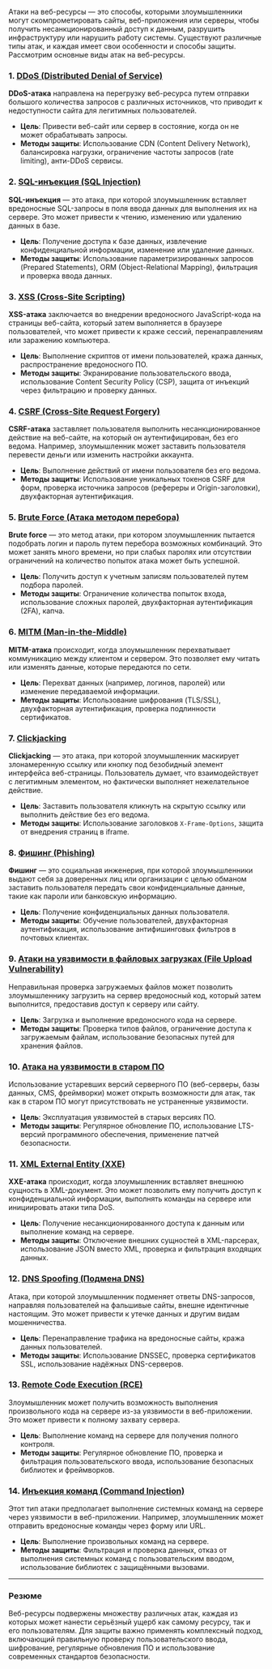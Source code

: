Атаки на веб-ресурсы — это способы, которыми злоумышленники могут скомпрометировать сайты, веб-приложения или серверы, чтобы получить несанкционированный доступ к данным, разрушить инфраструктуру или нарушить работу системы. Существуют различные типы атак, и каждая имеет свои особенности и способы защиты. Рассмотрим основные виды атак на веб-ресурсы.

### 1. **[DDoS (Distributed Denial of Service)](DDoS%20(Distributed%20Denial%20of%20Service).md)**

**DDoS-атака** направлена на перегрузку веб-ресурса путем отправки большого количества запросов с различных источников, что приводит к недоступности сайта для легитимных пользователей.

- **Цель**: Привести веб-сайт или сервер в состояние, когда он не может обрабатывать запросы.
- **Методы защиты**: Использование CDN (Content Delivery Network), балансировка нагрузки, ограничение частоты запросов (rate limiting), анти-DDoS сервисы.

### 2. **[SQL-инъекция (SQL Injection)](SQL-инъекция%20(SQL%20Injection).md)**

**SQL-инъекция** — это атака, при которой злоумышленник вставляет вредоносные SQL-запросы в поля ввода данных для выполнения их на сервере. Это может привести к чтению, изменению или удалению данных в базе.

- **Цель**: Получение доступа к базе данных, извлечение конфиденциальной информации, изменение или удаление данных.
- **Методы защиты**: Использование параметризированных запросов (Prepared Statements), ORM (Object-Relational Mapping), фильтрация и проверка ввода данных.

### 3. **[XSS (Cross-Site Scripting)](XSS%20(Cross-Site%20Scripting).md)**

**XSS-атака** заключается во внедрении вредоносного JavaScript-кода на страницы веб-сайта, который затем выполняется в браузере пользователей, что может привести к краже сессий, перенаправлениям или заражению компьютера.

- **Цель**: Выполнение скриптов от имени пользователей, кража данных, распространение вредоносного ПО.
- **Методы защиты**: Экранирование пользовательского ввода, использование Content Security Policy (CSP), защита от инъекций через фильтрацию и проверку данных.

### 4. **[CSRF (Cross-Site Request Forgery)](CSRF%20(Cross-Site%20Request%20Forgery).md)**

**CSRF-атака** заставляет пользователя выполнить несанкционированное действие на веб-сайте, на который он аутентифицирован, без его ведома. Например, злоумышленник может заставить пользователя перевести деньги или изменить настройки аккаунта.

- **Цель**: Выполнение действий от имени пользователя без его ведома.
- **Методы защиты**: Использование уникальных токенов CSRF для форм, проверка источника запросов (рефереры и Origin-заголовки), двухфакторная аутентификация.

### 5. **[Brute Force (Атака методом перебора)](Brute%20Force%20(Атака%20методом%20перебора).md)**

**Brute force** — это метод атаки, при котором злоумышленник пытается подобрать логин и пароль путем перебора возможных комбинаций. Это может занять много времени, но при слабых паролях или отсутствии ограничений на количество попыток атака может быть успешной.

- **Цель**: Получить доступ к учетным записям пользователей путем подбора паролей.
- **Методы защиты**: Ограничение количества попыток входа, использование сложных паролей, двухфакторная аутентификация (2FA), капча.

### 6. **[MITM (Man-in-the-Middle)](MITM%20(Man-in-the-Middle).md)**

**MITM-атака** происходит, когда злоумышленник перехватывает коммуникацию между клиентом и сервером. Это позволяет ему читать или изменять данные, которые передаются по сети.

- **Цель**: Перехват данных (например, логинов, паролей) или изменение передаваемой информации.
- **Методы защиты**: Использование шифрования (TLS/SSL), двухфакторная аутентификация, проверка подлинности сертификатов.

### 7. **[Clickjacking](Clickjacking.md)**

**Clickjacking** — это атака, при которой злоумышленник маскирует злонамеренную ссылку или кнопку под безобидный элемент интерфейса веб-страницы. Пользователь думает, что взаимодействует с легитимным элементом, но фактически выполняет нежелательное действие.

- **Цель**: Заставить пользователя кликнуть на скрытую ссылку или выполнить действие без его ведома.
- **Методы защиты**: Использование заголовков `X-Frame-Options`, защита от внедрения страниц в iframe.

### 8. **[Фишинг (Phishing)](Фишинг%20(Phishing).md)**

**Фишинг** — это социальная инженерия, при которой злоумышленники выдают себя за доверенных лиц или организации с целью обманом заставить пользователя передать свои конфиденциальные данные, такие как пароли или банковскую информацию.

- **Цель**: Получение конфиденциальных данных пользователя.
- **Методы защиты**: Обучение пользователей, двухфакторная аутентификация, использование антифишинговых фильтров в почтовых клиентах.

### 9. **[Атаки на уязвимости в файловых загрузках (File Upload Vulnerability)](Атаки%20на%20уязвимости%20в%20файловых%20загрузках%20(File%20Upload%20Vulnerability).md)**

Неправильная проверка загружаемых файлов может позволить злоумышленнику загрузить на сервер вредоносный код, который затем выполнится, предоставив доступ к серверу или сайту.

- **Цель**: Загрузка и выполнение вредоносного кода на сервере.
- **Методы защиты**: Проверка типов файлов, ограничение доступа к загружаемым файлам, использование безопасных путей для хранения файлов.

### 10. **[Атака на уязвимости в старом ПО](Атака%20на%20уязвимости%20в%20старом%20ПО.md)**

Использование устаревших версий серверного ПО (веб-серверы, базы данных, CMS, фреймворки) может открыть возможности для атак, так как в старом ПО могут присутствовать не устраненные уязвимости.

- **Цель**: Эксплуатация уязвимостей в старых версиях ПО.
- **Методы защиты**: Регулярное обновление ПО, использование LTS-версий программного обеспечения, применение патчей безопасности.

### 11. **[XML External Entity (XXE)](XML%20External%20Entity%20(XXE).md)**

**XXE-атака** происходит, когда злоумышленник вставляет внешнюю сущность в XML-документ. Это может позволить ему получить доступ к конфиденциальной информации, выполнять команды на сервере или инициировать атаки типа DoS.

- **Цель**: Получение несанкционированного доступа к данным или выполнение команд на сервере.
- **Методы защиты**: Отключение внешних сущностей в XML-парсерах, использование JSON вместо XML, проверка и фильтрация входящих данных.

### 12. **[DNS Spoofing (Подмена DNS)](DNS%20Spoofing%20(Подмена%20DNS).md)**

Атака, при которой злоумышленник подменяет ответы DNS-запросов, направляя пользователей на фальшивые сайты, внешне идентичные настоящим. Это может привести к утечке данных и другим видам мошенничества.

- **Цель**: Перенаправление трафика на вредоносные сайты, кража данных пользователей.
- **Методы защиты**: Использование DNSSEC, проверка сертификатов SSL, использование надёжных DNS-серверов.

### 13. **[Remote Code Execution (RCE)](Remote%20Code%20Execution%20(RCE).md)**

Злоумышленник может получить возможность выполнения произвольного кода на сервере из-за уязвимости в веб-приложении. Это может привести к полному захвату сервера.

- **Цель**: Выполнение команд на сервере для получения полного контроля.
- **Методы защиты**: Регулярное обновление ПО, проверка и фильтрация пользовательского ввода, использование безопасных библиотек и фреймворков.

### 14. **[Инъекция команд (Command Injection)](Инъекция%20команд%20(Command%20Injection).md)**

Этот тип атаки предполагает выполнение системных команд на сервере через уязвимости в веб-приложении. Например, злоумышленник может отправить вредоносные команды через форму или URL.

- **Цель**: Выполнение произвольных команд на сервере.
- **Методы защиты**: Фильтрация и проверка данных, отказ от выполнения системных команд с пользовательским вводом, использование библиотек с защищёнными вызовами.

---

### Резюме

Веб-ресурсы подвержены множеству различных атак, каждая из которых может нанести серьёзный ущерб как самому ресурсу, так и его пользователям. Для защиты важно применять комплексный подход, включающий правильную проверку пользовательского ввода, шифрование, регулярные обновления ПО и использование современных стандартов безопасности.